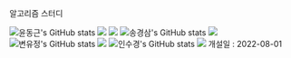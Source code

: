 알고리즘 스터디

![윤동근's GitHub stats](https://github-readme-stats.vercel.app/api?username=YoonDongGeun&show_icons=true&theme=radical)
<img src="https://img.shields.io/badge/Python-3776AB?style=for-the-badge&logo=Python&logoColor=white">
<img src="https://img.shields.io/badge/Python-3776AB?style=for-the-badge&logo=C++&logoColor=white">
![송경삼's GitHub stats](https://github-readme-stats.vercel.app/api?username=GyeongSam&show_icons=true&theme=radical)
<img src="https://img.shields.io/badge/Python-3776AB?style=for-the-badge&logo=Python&logoColor=white">
![변유정's GitHub stats](https://github-readme-stats.vercel.app/api?username=SPIDEY965&show_icons=true&theme=radical)
<img src="https://img.shields.io/badge/Python-3776AB?style=for-the-badge&logo=Python&logoColor=white">
![인수경's GitHub stats](https://github-readme-stats.vercel.app/api?username=SuGyoungIn&show_icons=true&theme=radical)
<img src="https://img.shields.io/badge/Python-3776AB?style=for-the-badge&logo=Python&logoColor=white">
개설일 : 2022-08-01
